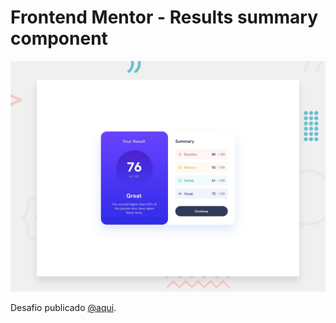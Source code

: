 # Frontend Mentor - Results summary component

![Design preview for the Results summary component coding challenge](./design/desktop-preview.jpg)

Desafio publicado [@aqui](https://fabianajmge.github.io/results-summary-component/).
